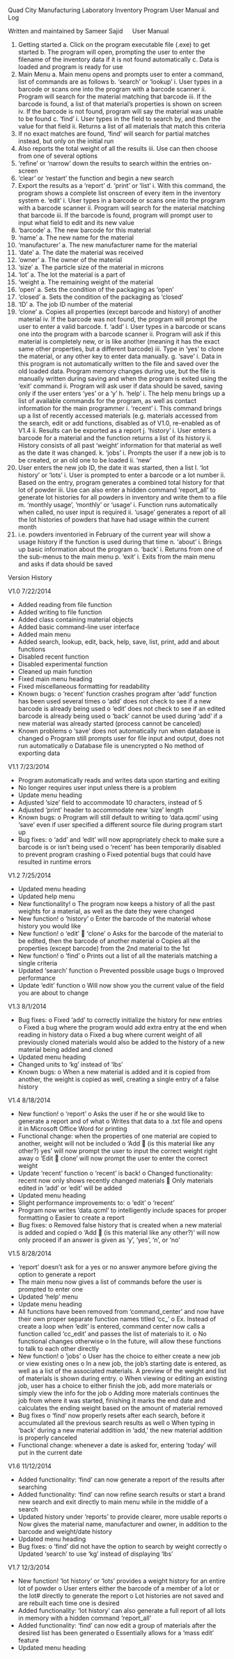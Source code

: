 Quad City Manufacturing Laboratory Inventory Program
User Manual and Log

 

Written and maintained by
Sameer Sajid
 
User Manual
1.	Getting started
a.	Click on the program executable file (.exe) to get started
b.	The program will open, prompting the user to enter the filename of the inventory data if it is not found automatically
c.	Data is loaded and program is ready for use
2.	Main Menu
a.	Main menu opens and prompts user to enter a command, list of commands are as follows
b.	‘search’ or ‘lookup’
i.	User types in a barcode or scans one into the program with a barcode scanner
ii.	Program will search for the material matching that barcode
iii.	If the barcode is found, a list of that material’s properties is shown on screen
iv.	If the barcode is not found, program will say the material was unable to be found
c.	‘find’
i.	User types in the field to search by, and then the value for that field
ii.	Returns a list of all materials that match this criteria
1.	If no exact matches are found, ‘find’ will search for partial matches instead, but only on the initial run
2.	Also reports the total weight of all the results
iii.	Use can then choose from one of several options
1.	‘refine’ or ‘narrow’ down the results to search within the entries on-screen
2.	‘clear’ or ‘restart’ the function and begin a new search
3.	Export the results as a ‘report’ 
d.	‘print’ or ‘list’
i.	With this command, the program shows a complete list onscreen of every item in the inventory system
e.	‘edit’
i.	User types in a barcode or scans one into the program with a barcode scanner
ii.	Program will search for the material matching that barcode
iii.	If the barcode is found, program will prompt user to input what field to edit and its new value
1.	‘barcode’
a.	The new barcode for this material
2.	‘name’
a.	The new name for the material
3.	‘manufacturer’
a.	The new manufacturer name for the material
4.	‘date’
a.	The date the material was received
5.	‘owner’
a.	The owner of the material
6.	‘size’
a.	The particle size of the material in microns
7.	‘lot’
a.	The lot the material is a part of
8.	‘weight
a.	The remaining weight of the material
9.	‘open’
a.	Sets the condition of the packaging as ‘open’
10.	‘closed’
a.	Sets the condition of the packaging as ‘closed’
11.	‘ID’
a.	The job ID number of the material
12.	‘clone’
a.	Copies all properties (except barcode and history) of another material
iv.	If the barcode was not found, the program will prompt the user to enter a valid barcode.
f.	‘add’
i.	User types in a barcode or scans one into the program with a barcode scanner
ii.	Program will ask if this material is completely new, or is like another (meaning it has the exact same other properties, but a different barcode)
iii.	Type in ‘yes’ to clone the material, or any other key to enter data manually.
g.	‘save’
i.	Data in this program is not automatically written to the file and saved over the old loaded data. Program memory changes during use, but the file is manually written during saving and when the program is exited using the ‘exit’ command
ii.	Program will ask user if data should be saved, saving only if the user enters ‘yes’ or a ‘y’
h.	‘help’
i.	The help menu brings up a list of available commands for the program, as well as contact information for the main programmer
i.	‘recent’
i.	This command brings up a list of recently accessed materials (e.g. materials accessed from the search, edit or add functions, disabled as of V1.0, re-enabled as of V1.4
ii.	Results can be exported as a report
j.	‘history’
i.	User enters a barcode for a material and the function returns a list of its history
ii.	History consists of all past ‘weight’ information for that material as well as the date it was changed.
k.	‘jobs’
i.	Prompts the user if a new job is to be created, or an old one to be loaded
ii.	‘new’
1.	User enters the new job ID, the date it was started, then a list
l.	‘lot history’ or ‘lots’
i.	User is prompted to enter a barcode or a lot number
ii.	Based on the entry, program generates a combined total history for that lot of powder
iii.	Use can also enter a hidden command ‘report_all’ to generate lot histories for all powders in inventory and write them to a file
m.	‘monthly usage’, ‘monthly’ or ‘usage’
i.	Function runs automatically when called, no user input is required
ii.	‘usage’ generates a report of all the lot histories of powders that have had usage within the current month
1.	i.e. powders inventoried in February of the current year will show a usage history if the function is used during that time
n.	‘about’
i.	Brings up basic information about the program
o.	‘back’
i.	Returns from one of the sub-menus to the main menu
p.	‘exit’
i.	Exits from the main menu and asks if data should be saved

Version History

V1.0 7/22/2014
-	Added reading from file function
-	Added writing to file function
-	Added class containing material objects
-	Added basic command-line user interface
-	Added main menu
-	Added search, lookup, edit, back, help, save, list, print, add and about functions
-	Disabled recent function
-	Disabled experimental function
-	Cleaned up main function
-	Fixed main menu heading
-	Fixed miscellaneous formatting for readability
-	Known bugs:
o	‘recent’ function crashes program after ‘add’ function has been used several times
o	‘add’ does not check to see if a new barcode is already being used
o	‘edit’ does not check to see if an edited barcode is already being used
o	‘back’ cannot be used during ‘add’ if a new material was already started (process cannot be canceled)
-	Known problems
o	‘save’ does not automatically run when database is changed
o	Program still prompts user for file input and output, does not run automatically
o	Database file is unencrypted
o	No method of exporting data

V1.1 7/23/2014
-	Program automatically reads and writes data upon starting and exiting
-	No longer requires user input unless there is a problem
-	Update menu heading
-	Adjusted ‘size’ field to accommodate 10 characters, instead of 5
-	Adjusted ‘print’ header to accommodate new ‘size’ length
-	Known bugs:
o	Program will still default to writing to ‘data.qcml’ using ‘save’ even if user specified a different source file during program start up
-	Bug fixes:
o	‘add’ and ‘edit’ will now appropriately check to make sure a barcode is or isn’t being used
o	‘recent’ has been temporarily disabled to prevent program crashing
o	Fixed potential bugs that could have resulted in runtime errors


V1.2 7/25/2014
-	Updated menu heading
-	Updated help menu
-	New functionality!
o	The program now keeps a history of all the past weights for a material, as well as the date they were changed
-	New function!
o	‘history’
o	Enter the barcode of the material whose history you would like
-	New function!
o	‘edit’  ‘clone’
o	Asks for the barcode of the material to be edited, then the barcode of another material
o	Copies all the properties (except barcode) from the 2nd material to the 1st
-	New function!
o	‘find’
o	Prints out a list of all the materials matching a single criteria
-	Updated ‘search’ function
o	Prevented possible usage bugs
o	Improved performance
-	Update ‘edit’ function
o	Will now show you the current value of the field you are about to change

V1.3 8/1/2014
-	Bug fixes:
o	Fixed ‘add’ to correctly initialize the history for new entries
o	Fixed a bug where the program would add extra entry at the end when reading in history data
o	Fixed a bug where current weight of all previously cloned materials would also be added to the history of a new material being added and cloned
-	Updated menu heading
-	Changed units to ‘kg’ instead of ‘lbs’
-	Known bugs:
o	When a new material is added and it is copied from another, the weight is copied as well, creating a single entry of a false history

V1.4 8/18/2014
-	New function!
o	‘report’
o	Asks the user if he or she would like to generate a report and of what
o	Writes that data to a .txt file and opens it in Microsoft Office Word for printing
-	Functional change: when the properties of one material are copied to another, weight will not be included
o	‘Add  (is this material like any other?) yes’ will now prompt the user to input the correct weight right away
o	‘Edit  clone’ will now prompt the user to enter the correct weight
-	Update ‘recent’ function
o	‘recent’ is back!
o	Changed functionality: recent now only shows recently changed materials
	Only materials edited in ‘add’ or ‘edit’ will be added
-	Updated menu heading
-	Slight performance improvements to:
o	‘edit’
o	‘recent’
-	Program now writes ‘data.qcml’ to intelligently include spaces for proper formatting
o	Easier to create a report
-	Bug fixes:
o	Removed false history that is created when a new material is added and copied
o	‘Add  (is this material like any other?)’ will now only proceed if an answer is given as ‘y’, ‘yes’, ‘n’, or ‘no’

V1.5 8/28/2014
-	‘report’ doesn’t ask for a yes or no answer anymore before giving the option to generate a report
-	The main menu now gives a list of commands before the user is prompted to enter one
-	Updated ‘help’ menu
-	Update menu heading
-	All functions have been removed from ‘command_center’ and now have their own proper separate function names titled ‘cc_<function name>’
o	Ex. Instead of create a loop when ‘edit’ is entered, command center now calls a function called ‘cc_edit’ and passes the list of materials to it.
o	No functional changes otherwise
o	In the future, will allow these functions to talk to each other directly
-	New function!
o	‘jobs’
o	User has the choice to either create a new job or view existing ones
o	In a new job, the job’s starting date is entered, as well as a list of the associated materials. A preview of the weight and list of materials is shown during entry.
o	When viewing or editing an existing job, user has a choice to either finish the job, add more materials or simply view the info for the job
o	Adding more materials continues the job from where it was started, finishing it marks the end date and calculates the ending weight based on the amount of material removed
-	Bug fixes
o	‘find’ now properly resets after each search, before it accumulated all the previous search results as well
o	When typing in ‘back’ during a new material addition in ‘add,’ the new material addition is properly canceled
-	Functional change: whenever a date is asked for, entering ‘today’ will put in the current date

V1.6 11/12/2014
-	Added functionality: ‘find’ can now generate a report of the results after searching
-	Added functionality: ‘find’ can now refine search results or start a brand new search and exit directly to main menu while in the middle of a search
-	Updated history under ‘reports’ to provide clearer, more usable reports
o	Now gives the material name, manufacturer and owner, in addition to the barcode and weight/date history
-	Updated menu heading
-	Bug fixes:
o	‘find’ did not have the option to search by weight correctly
o	Updated ‘search’ to use ‘kg’ instead of displaying ‘lbs’

 V1.7 12/3/2014
-	New function! ‘lot history’ or ‘lots’ provides a weight history for an entire lot of powder
o	User enters either the barcode of a member of a lot or the lot# directly to generate the report
o	Lot histories are not saved and are rebuilt each time one is desired
-	Added functionality: ‘lot history’ can also generate a full report of all lots in memory with a hidden command ‘report_all’
-	Added functionality: ‘find’ can now edit a group of materials after the desired list has been generated
o	Essentially allows for a ‘mass edit’ feature
-	Updated menu heading
